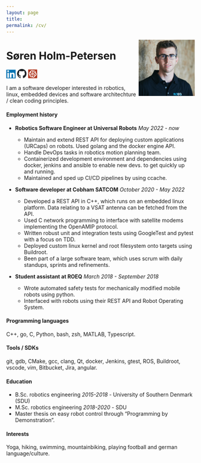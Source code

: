 ```yaml
---
layout: page
title:
permalink: /cv/
---
```

 
 <img src="resources/myself.png" width=150 align="right">

# Søren Holm-Petersen

 <a href="https://linkedin.com"><img src="resources/linked_in.jpg" width="25"/></a> <a href="https://github.com/sholmp"><img src="resources/github.png" width="25"/></a> <a href="https://www.codewars.com/users/sholmp1234"><img src="resources/codewars.svg" width="25"/></a>

I am a software developer interested in robotics, linux, embedded devices and software architechture / clean coding principles.

#### Employment history 
 * **Robotics Software Engineer at Universal Robots** *May 2022 - now*
    - Maintain and extend REST API for deploying custom applications (URCaps) on robots. Used golang and the docker engine API.
    - Handle DevOps tasks in robotics motion planning team.
    - Containerized development environment and dependencies using docker, jenkins and ansible to enable new devs. to get quickly up and running.
    - Maintained and sped up CI/CD pipelines by using ccache. 
    
 * **Software developer at Cobham SATCOM** *October 2020 - May 2022*
    - Developed a REST API in C++, which runs on an embedded linux platform. Data relating to a VSAT antenna can be fetched from the API.
    - Used C network programming to interface with satellite modems implementing the OpenAMIP protocol.
    - Written robust unit and integration tests using GoogleTest and pytest with a focus on TDD.
    - Deployed custom linux kernel and root filesystem onto targets using Buildroot.
    - Been part of a large software team, which uses scrum with daily standups, sprints and refinements.

* **Student assistant at ROEQ** *March 2018 - September 2018*
    - Wrote automated safety tests for mechanically modified mobile robots using python.
    - Interfaced with robots using their REST API and Robot Operating System.

#### Programming languages
C++, go, C, Python, bash, zsh, MATLAB, Typescript.

#### Tools / SDKs
git, gdb, CMake, gcc, clang, Qt, docker, Jenkins, gtest, ROS, Buildroot, vscode, vim, Bitbucket, Jira, angular.

#### Education
* B.Sc. robotics engineering *2015-2018* - University of Southern Denmark (SDU)
* M.Sc. robotics engineering *2018-2020* - SDU
* Master thesis on easy robot control through “Programming by Demonstration”.

#### Interests
Yoga, hiking, swimming, mountainbiking, playing football and german language/culture.